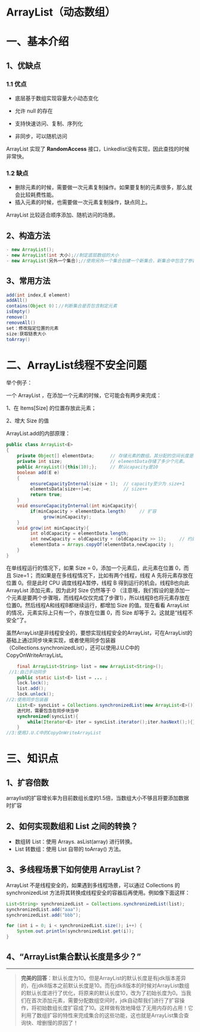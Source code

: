 # ArrayList（动态数组）

# 一、基本介绍

## 1、优缺点

### 1.1 优点

- 底层基于数组实现容量大小动态变化

- 允许 null 的存在

- 支持快速访问、复制、序列化
- 非同步，可以随机访问

ArrayList 实现了 **RandomAccess** 接口，Linkedlist没有实现，因此查找的时候非常快。

### 1.2 缺点

- 删除元素的时候，需要做一次元素复制操作。如果要复制的元素很多，那么就会比较耗费性能。
- 插入元素的时候，也需要做一次元素复制操作，缺点同上。

ArrayList 比较适合顺序添加、随机访问的场景。

## 2、构造方法

```java
- new ArrayList();
- new ArrayList(int 大小);//制定底层数组的大小
- new ArrayList(另外一个集合);//使用另外一个集合创建一个新集合，新集合中包含了参数的所有元素
```

## 3、常用方法

```java
add(int index,E element)
addAll()
contains(Object 0)：//判断集合是否包含制定元素
isEmpty()
remove()
removeAll()
set：修改指定位置的元素
size:获取链表大小
toArray()
```



# 二、ArrayList线程不安全问题

举个例子：

  一个 ArrayList ，在添加一个元素的时候，它可能会有两步来完成：

1、在 Items[Size] 的位置存放此元素；

2、增大 Size 的值

ArrayList.add的内部原理：

```java
public class ArrayList<E>
{
    private Object[] elementData;      // 存储元素的数组。其分配的空间长度是capacity。
    private int size;                  // elementData存储了多少个元素。
    public ArrayList(){this(10);};     // 默认capacity是10
    boolean add(E e)
    {
         ensureCapacityInternal(size + 1);  // capacity至少为 size+1
         elementsData[size++]=e;            // size++
         return true;
    }
    void ensureCapacityInternal(int minCapacity){
         if(minCapacity > elementData.length)     // 扩容
              grow(minCapacity);
    }
    void grow(int minCapacity){
         int oldCapacity = elementData.length;
         int newCapacity = oldCapacity + (oldCapacity >> 1);     // 约是原先的1.5倍。
         elementData = Arrays.copyOf(elementData,newCapacity );
    }
}
```

在单线程运行的情况下，如果 Size = 0，添加一个元素后，此元素在位置 0，而且 Size=1； 而如果是在多线程情况下，比如有两个线程，线程 A 先将元素存放在位置 0。但是此时 CPU 调度线程A暂停，线程 B 得到运行的机会。线程B也向此 ArrayList 添加元素，因为此时 Size 仍然等于 0 （注意哦，我们假设的是添加一个元素是要两个步骤哦，而线程A仅仅完成了步骤1），所以线程B也将元素存放在位置0。然后线程A和线程B都继续运行，都增加 Size 的值。现在看看 ArrayList 的情况，元素实际上只有一个，存放在位置 0，而 Size 却等于 2。这就是“线程不安全”了。

虽然ArrayList是非线程安全的，要想实现线程安全的ArrayList，可在ArrayList的基础上通过同步块来实现，或者使用同步包装器（Collections.synchronizedList），还可以使用J.U.C中的CopyOnWriteArrayList。

```java
	final ArrayList<String> list = new ArrayList<String>(); 
 //1:自己手动同步
	public static List<E> list = ... ;
	lock.lock();
	list.add();
	lock.unlock();
//2:使用同步包装器
	List<E> syncList = Collections.synchronizedList(new ArrayList<E>());
	迭代时，需要包含在同步块当中
	synchronized(syncList){
	    while(Iterator<E> iter = syncList.iterator();iter.hasNext();){}
	}
//3:使用J.U.C中的CopyOnWriteArrayList
```



# 三、知识点

## 1、扩容倍数

arraylist的扩容增长率为目前数组长度的1.5倍，当数组大小不够且将要添加数据时扩容

## 2、如何实现数组和 List 之间的转换？

- 数组转 List：使用 Arrays. asList(array) 进行转换。
- List 转数组：使用 List 自带的 toArray() 方法。



## 3、多线程场景下如何使用 ArrayList？

ArrayList 不是线程安全的，如果遇到多线程场景，可以通过 Collections 的 synchronizedList 方法将其转换成线程安全的容器后再使用。例如像下面这样：

```java
List<String> synchronizedList = Collections.synchronizedList(list);
synchronizedList.add("aaa");
synchronizedList.add("bbb");

for (int i = 0; i < synchronizedList.size(); i++) {
    System.out.println(synchronizedList.get(i));
}
```



## 4、“ArrayList集合默认长度是多少？”

------

> **完美的回答**：默认长度为10。但是ArrayList的默认长度是有jdk版本差异的，在jdk8版本之前默认长度是10。而在jdk8版本的时候对ArrayList数组的默认长度进行了优化，将原来的默认长度10，改为了初始长度为0。当我们在首次添加元素，需要分配数组空间时，jdk自动帮我们进行了扩容操作，将初始数组长度扩容成了10。这样做有效地降低了无用内存的占用！它利用了数组扩容的特性来完成集合的这些功能，这也就是ArrayList集合查询快、增删慢的原因了！



























